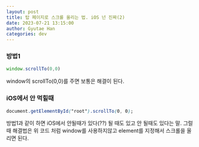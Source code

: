 ```yaml
---
layout: post
title: 탑 페이지로 스크롤 올리는 법. iOS 넌 진짜(2)
date: 2023-07-21 13:15:00
author: Gyutae Han
categories: dev
---
```


### 방법1 

```javascript
window.scrollTo(0,0)
```

window의 scrollTo(0,0)를 주면 보통은 해결이 된다.

### **iOS에서 안 먹힐때**

```css
document.getElementById("root").scrollTo(0, 0);
```

방법1과 같이 하면 iOS에서 안될때가 있다(??)
될 때도 있고 안 될때도 있다는 말.
그럴 때 해결법은 위 코드 처럼 window를 사용하지않고 element를 지정해서 스크롤을 올리면 된다. 